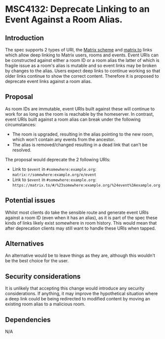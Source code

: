 # MSC4132: Deprecate Linking to an Event Against a Room Alias.

## Introduction

The spec supports 2 types of URI, the [Matrix scheme](https://spec.matrix.org/v1.10/appendices/#matrix-uri-scheme)
and [matrix.to](https://spec.matrix.org/v1.10/appendices/#matrixto-navigation) links which allow deep linking to
Matrix users, rooms and events. Event URIs can be constructed against either a room ID or a room alias the latter of
which is fragile issue as a room's alias is mutable and so event links may be broken by changes to the alias. Users
expect deep links to continue working so that older links continue to show the correct content. Therefore it is proposed
to deprecate event links against a room alias.


## Proposal

As room IDs are immutable, event URIs built against these will continue to work for as long as the room is reachable by
the homeserver. In contrast, event URIs built against a room alias can break under the following circumstances:
- The room is upgraded, resulting in the alias pointing to the new room, which won't contain any events from the
  ancestor.
- The alias is removed/changed resulting in a dead link that can't be resolved.

The proposal would deprecate the 2 following URIs:
- Link to `$event` in `#somewhere:example.org`: `matrix:r/somewhere:example.org/e/event`
- Link to `$event` in `#somewhere:example.org`: `https://matrix.to/#/%23somewhere:example.org/%24event%3Aexample.org`


## Potential issues

Whilst most clients do take the sensible route and generate event URIs against a room ID (even when it has an alias), as
it is part of the spec these kinds of links likely exist somewhere in room history. This would mean that after
deprecation clients may still want to handle these URIs when tapped.


## Alternatives

An alternative would be to leave things as they are, although this wouldn't be the best choice for the user.


## Security considerations

It is unlikely that accepting this change would introduce any security considerations. If anything, it may improve the
hypothetical situation where a deep link could be being redirected to modified content by moving an existing room alias
to a malicious room.


## Dependencies

N/A
